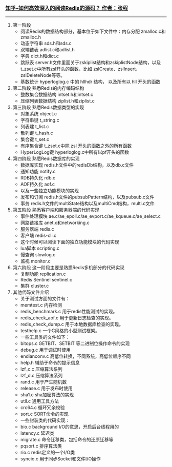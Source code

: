 ### [知乎-如何高效深入的阅读Redis的源码？ 作者：张程](https://www.zhihu.com/question/28677076) 

---
1. 第一阶段
    -  阅读Redis的数据结构部分，基本位于如下文件中：内存分配 zmalloc.c和zmalloc.h
    -  动态字符串 sds.h和sds.c
    -  双端链表 adlist.c和adlist.h
    -  字典 dict.h和dict.c
    -  跳跃表 server.h文件里面关于zskiplist结构和zskiplistNode结构，以及t_zset.c中所有zsl开头的函数，比如 zslCreate、zslInsert、zslDeleteNode等等。
    -  基数统计 hyperloglog.c 中的 hllhdr 结构， 以及所有以 hll 开头的函数
2. 第二阶段 熟悉Redis的内存编码结构
    -  整数集合数据结构 intset.h和intset.c
    -  压缩列表数据结构 ziplist.h和ziplist.c
3. 第三阶段 熟悉Redis数据类型的实现
    -  对象系统 object.c
    -  字符串键 t_string.c
    -  列表建 t_list.c
    -  散列键 t_hash.c
    -  集合键 t_set.c
    -  有序集合键 t_zset.c中除 zsl 开头的函数之外的所有函数
    -  HyperLogLog键 hyperloglog.c中所有以pf开头的函数
4. 第四阶段 熟悉Redis数据库的实现
    -  数据库实现 redis.h文件中的redisDb结构，以及db.c文件
    -  通知功能 notify.c
    -  RDB持久化 rdb.c
    -  AOF持久化 aof.c
    -  以及一些独立功能模块的实现
    -  发布和订阅 redis.h文件的pubsubPattern结构，以及pubsub.c文件
    -  事务 redis.h文件的multiState结构以及multiCmd结构，multi.c文件
5. 第五阶段 熟悉客户端和服务器端的代码实现
    -  事件处理模块 ae.c/ae_epoll.c/ae_evport.c/ae_kqueue.c/ae_select.c
    -  网路链接库 anet.c和networking.c
    -  服务器端 redis.c
    -  客户端 redis-cli.c
    -  这个时候可以阅读下面的独立功能模块的代码实现
    -  lua脚本 scripting.c
    -  慢查询 slowlog.c
    -  监视 monitor.c
6. 第六阶段 这一阶段主要是熟悉Redis多机部分的代码实现
    -  复制功能 replication.c
    -  Redis Sentinel sentinel.c
    -  集群 cluster.c
7. 其他代码文件介绍
    -  关于测试方面的文件有：
    -  memtest.c 内存检测
    -  redis_benchmark.c 用于redis性能测试的实现。
    -  redis_check_aof.c 用于更新日志检查的实现。
    -  redis_check_dump.c 用于本地数据库检查的实现。
    -  testhelp.c 一个C风格的小型测试框架。
    -  一些工具类的文件如下：
    -  bitops.c GETBIT、SETBIT 等二进制位操作命令的实现
    -  debug.c 用于调试时使用
    -  endianconv.c 高低位转换，不同系统，高低位顺序不同
    -  help.h 辅助于命令的提示信息
    -  lzf_c.c 压缩算法系列
    -  lzf_d.c 压缩算法系列
    -  rand.c 用于产生随机数
    -  release.c 用于发布时使用
    -  sha1.c sha加密算法的实现
    -  util.c 通用工具方法
    -  crc64.c 循环冗余校验
    -  sort.c SORT命令的实现
    -  一些封装类的代码实现：
    -  bio.c background I/O的意思，开启后台线程用的
    -  latency.c 延迟类
    -  migrate.c 命令迁移类，包括命令的还原迁移等
    -  pqsort.c 排序算法类
    -  rio.c redis定义的一个I/O类
    -  syncio.c 用于同步Socket和文件I/O操作
